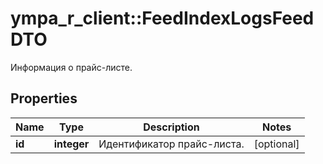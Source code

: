 # ympa_r_client::FeedIndexLogsFeedDTO

Информация о прайс-листе.

## Properties
Name | Type | Description | Notes
------------ | ------------- | ------------- | -------------
**id** | **integer** | Идентификатор прайс-листа. | [optional] 


